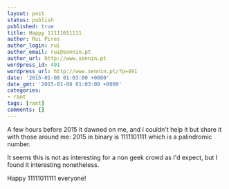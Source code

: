```yaml
---
layout: post
status: publish
published: true
title: Happy 11111011111
author: Rui Pires
author_login: rui
author_email: rui@sennin.pt
author_url: http://www.sennin.pt
wordpress_id: 491
wordpress_url: http://www.sennin.pt/?p=491
date: '2015-01-08 01:03:00 +0000'
date_gmt: '2015-01-08 01:03:00 +0000'
categories:
- rant
tags: [rant]
comments: []
---
```

<p>A few hours before 2015 it dawned on me, and I couldn't help it but share it with those&nbsp;around me: 2015 in binary is 1111101111 which is a palindromic number.</p>
<p>It seems this is not as interesting for a non geek crowd as I'd expect, but I found it interesting&nbsp;nonetheless.</p>
<p>Happy 11111011111 everyone!</p>
